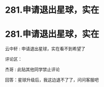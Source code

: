 # 281.申请退出星球，实在

# 281.申请退出星球，实在

云中轩 : 申请退出星球，实在看不到希望了

评论区：

杰哥 : 此贴其他同学禁止评论

回答：星球升级后，我这边退不了了，问问客服吧